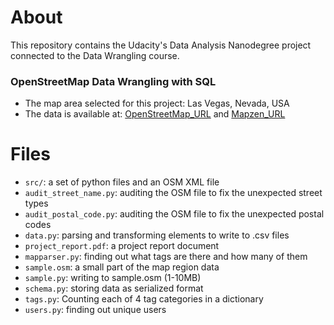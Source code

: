 # About 
This repository contains the Udacity's Data Analysis Nanodegree project connected to the Data Wrangling course. 
### OpenStreetMap Data Wrangling with SQL 
- The map area selected for this project: Las Vegas, Nevada, USA
- The data is available at: [OpenStreetMap_URL](https://www.openstreetmap.org/relation/170117#map=10/36.1462/-115.0818) and [Mapzen_URL](https://mapzen.com/data/metro-extracts/metro/las-vegas_nevada/)

# Files
* `src/`: a set of python files and an OSM XML file
* `audit_street_name.py`: auditing the OSM file to fix the unexpected street types
* `audit_postal_code.py`: auditing the OSM file to fix the unexpected postal codes
* `data.py`: parsing and transforming elements to write to .csv files
* `project_report.pdf`: a project report document
* `mapparser.py`: finding out what tags are there and how many of them
* `sample.osm`: a small part of the map region data
* `sample.py`: writing to sample.osm (1-10MB)
* `schema.py`: storing data as serialized format 
* `tags.py`: Counting each of 4 tag categories in a dictionary
* `users.py`: finding out unique users
